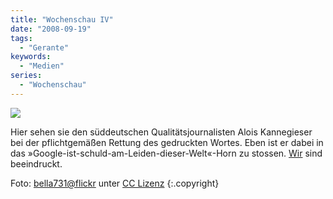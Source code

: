 ```yaml
---
title: "Wochenschau IV"
date: "2008-09-19"
tags:
  - "Gerante"
keywords:
  - "Medien"
series:
  - "Wochenschau"
---
```


[![](/img/codecandies/ZZ7E0F5F7C.jpg)](http://www.flickr.com/photos/35144704@N00/88083020/)

Hier sehen sie den süddeutschen Qualitätsjournalisten Alois Kannegieser bei der pflichtgemäßen Rettung des gedruckten Wortes. Eben ist er dabei in das »Google-ist-schuld-am-Leiden-dieser-Welt«-Horn zu stossen. [Wir](http://anmutunddemut.de/taxonomy/term/3889) sind beeindruckt.

Foto: [bella731@flickr](http://www.flickr.com/photos/35144704@N00/88083020/) unter [CC Lizenz](https://creativecommons.org/licenses/by/2.0/) {:.copyright}
